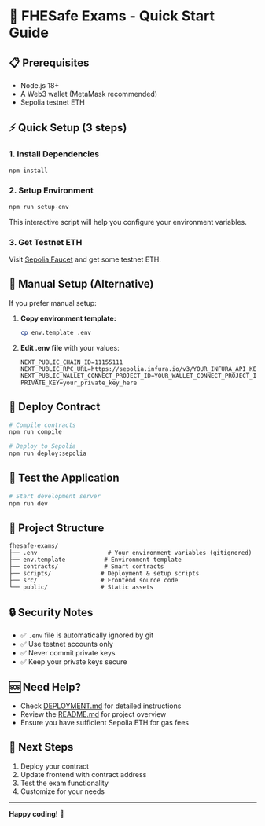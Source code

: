 # 🚀 FHESafe Exams - Quick Start Guide

## 📋 Prerequisites

- Node.js 18+
- A Web3 wallet (MetaMask recommended)
- Sepolia testnet ETH

## ⚡ Quick Setup (3 steps)

### 1. Install Dependencies
```bash
npm install
```

### 2. Setup Environment
```bash
npm run setup-env
```
This interactive script will help you configure your environment variables.

### 3. Get Testnet ETH
Visit [Sepolia Faucet](https://sepoliafaucet.com/) and get some testnet ETH.

## 🔧 Manual Setup (Alternative)

If you prefer manual setup:

1. **Copy environment template:**
   ```bash
   cp env.template .env
   ```

2. **Edit .env file** with your values:
   ```env
   NEXT_PUBLIC_CHAIN_ID=11155111
   NEXT_PUBLIC_RPC_URL=https://sepolia.infura.io/v3/YOUR_INFURA_API_KEY
   NEXT_PUBLIC_WALLET_CONNECT_PROJECT_ID=YOUR_WALLET_CONNECT_PROJECT_ID
   PRIVATE_KEY=your_private_key_here
   ```

## 🚀 Deploy Contract

```bash
# Compile contracts
npm run compile

# Deploy to Sepolia
npm run deploy:sepolia
```

## 🧪 Test the Application

```bash
# Start development server
npm run dev
```

## 📁 Project Structure

```
fhesafe-exams/
├── .env                    # Your environment variables (gitignored)
├── env.template           # Environment template
├── contracts/             # Smart contracts
├── scripts/              # Deployment & setup scripts
├── src/                  # Frontend source code
└── public/               # Static assets
```

## 🔒 Security Notes

- ✅ `.env` file is automatically ignored by git
- ✅ Use testnet accounts only
- ✅ Never commit private keys
- ✅ Keep your private keys secure

## 🆘 Need Help?

- Check [DEPLOYMENT.md](./DEPLOYMENT.md) for detailed instructions
- Review the [README.md](./README.md) for project overview
- Ensure you have sufficient Sepolia ETH for gas fees

## 🎯 Next Steps

1. Deploy your contract
2. Update frontend with contract address
3. Test the exam functionality
4. Customize for your needs

---

**Happy coding! 🎉**
